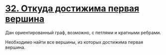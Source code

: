 # [32. Откуда достижима первая вершина](Task.pdf)

Дан ориентированный граф, возможно, с петлями и кратными ребрами.

Необходимо найти все вершины, из которых достижима первая вершина.